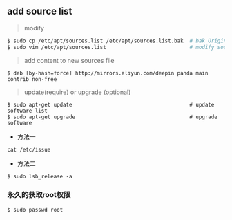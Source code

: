 ## add source list
> modify
```bash
$ sudo cp /etc/apt/sources.list /etc/apt/sources.list.bak  # bak Original source file 
$ sudo vim /etc/apt/sources.list                           # modify source file 
```
> add content to new sources file 
```
$ deb [by-hash=force] http://mirrors.aliyun.com/deepin panda main contrib non-free

```
> update(require) or upgrade (optional)
```
$ sudo apt-get update                                      # update software list 
$ sudo apt-get upgrade                                     # upgrade software 
```

- 方法一
```
cat /etc/issue
```
- 方法二

```
$ sudo lsb_release -a 
```

### 永久的获取root权限
```
$ sudo passwd root
```
